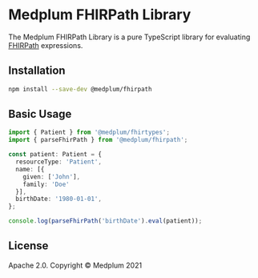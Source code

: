 # Medplum FHIRPath Library

The Medplum FHIRPath Library is a pure TypeScript library for evaluating [FHIRPath](https://hl7.org/fhirpath/) expressions.

## Installation

```bash
npm install --save-dev @medplum/fhirpath
```

## Basic Usage

```typescript
import { Patient } from '@medplum/fhirtypes';
import { parseFhirPath } from '@medplum/fhirpath';

const patient: Patient = {
  resourceType: 'Patient',
  name: [{ 
    given: ['John'], 
    family: 'Doe' 
  }],
  birthDate: '1980-01-01',
};

console.log(parseFhirPath('birthDate').eval(patient));
```

## License

Apache 2.0.  Copyright &copy; Medplum 2021
